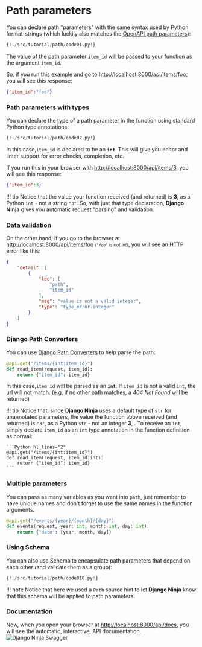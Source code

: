 # Path parameters
You can declare path "parameters" with the same syntax used by Python format-strings (which luckily also matches the <a href="https://swagger.io/docs/specification/describing-parameters/#path-parameters" target="_blank">OpenAPI path parameters</a>):

```Python hl_lines="1 2"
{!./src/tutorial/path/code01.py!}
```

The value of the path parameter `item_id` will be passed to your function as the argument `item_id`.

So, if you run this example and go to <a href="http://localhost:8000/api/items/foo" target="_blank">http://localhost:8000/api/items/foo</a>, you will see this response:

```JSON
{"item_id":"foo"}
```


### Path parameters with types
You can declare the type of a path parameter in the function using standard Python type annotations:

```Python hl_lines="2"
{!./src/tutorial/path/code02.py!}
```

In this case,`item_id` is declared to be an **`int`**. This will give you editor and linter support for error checks, completion, etc.

If you run this in your browser with <a href="http://localhost:8000/api/items/3" target="_blank">http://localhost:8000/api/items/3</a>, you will see this response:
```JSON
{"item_id":3}
```

!!! tip
    Notice that the value your function received (and returned) is **3**, as a Python `int` - not a string `"3"`.
    So, with just that type declaration, **Django Ninja** gives you automatic request "parsing" and validation.



### Data validation
On the other hand, if you go to the browser at <a href="http://localhost:8000/api/items/foo" target="_blank">http://localhost:8000/api/items/foo</a> <small>*(`"foo"` is not int)*</small>, you will see an HTTP error like this:

```JSON hl_lines="8"
{
    "detail": [
        {
            "loc": [
                "path",
                "item_id"
            ],
            "msg": "value is not a valid integer",
            "type": "type_error.integer"
        }
    ]
}
```


### Django Path Converters

You can use [Django Path Converters](https://docs.djangoproject.com/en/3.2/topics/http/urls/#path-converters)
to help parse the path:

```Python hl_lines="1"
@api.get("/items/{int:item_id}")
def read_item(request, item_id):
    return {"item_id": item_id}
```

In this case,`item_id` will be parsed as an **`int`**. If `item_id` is not a valid `int`, the url will not
match.  (e.g. if no other path matches, a *404 Not Found* will be returned)

!!! tip
    Notice that, since **Django Ninja** uses a default type of `str` for unannotated parameters, the value the
    function above received (and returned) is `"3"`, as a Python `str` - not an integer **3**, . To receive
    an `int`, simply declare `item_id` as an `int` type annotation in the function definition as normal:

    ```Python hl_lines="2"
    @api.get("/items/{int:item_id}")
    def read_item(request, item_id:int):
        return {"item_id": item_id}
    ```


### Multiple parameters

You can pass as many variables as you want into `path`, just remember to have unique names and don't forget to use the same names in the function arguments.

```Python
@api.get("/events/{year}/{month}/{day}")
def events(request, year: int, month: int, day: int):
    return {"date": [year, month, day]}
```


### Using Schema

You can also use Schema to encapsulate path parameters that depend on each other (and validate them as a group):


```Python hl_lines="1 2  5 6 7 8 9 10 11 15"
{!./src/tutorial/path/code010.py!}
```

!!! note
    Notice that here we used a `Path` source hint to let **Django Ninja** know that this schema will be applied to path parameters.

### Documentation
Now, when you open your browser at <a href="http://localhost:8000/api/docs" target="_blank">http://localhost:8000/api/docs</a>, you will see the automatic, interactive, API documentation.
![Django Ninja Swagger](../img/tutorial-path-swagger.png)
